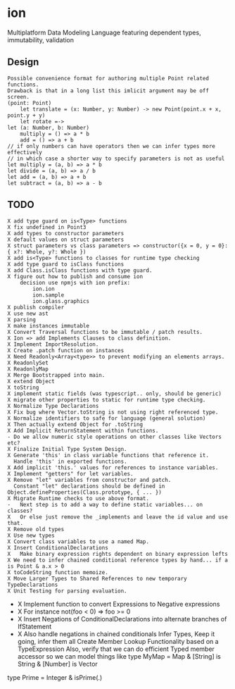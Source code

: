 # ion
Multiplatform Data Modeling Language featuring dependent types, immutability, validation

## Design

    Possible convenience format for authoring multiple Point related functions.
    Drawback is that in a long list this imlicit argument may be off screen.
    (point: Point)
        let translate = (x: Number, y: Number) -> new Point(point.x + x, point.y + y)
        let rotate =->
    let (a: Number, b: Number)
        multiply = () => a * b
        add = () => a + b
    // if only numbers can have operators then we can infer types more effectively
    // in which case a shorter way to specify parameters is not as useful
    let multiply = (a, b) => a * b
    let divide = (a, b) => a / b
    let add = (a, b) => a + b
    let subtract = (a, b) => a - b

## TODO
    X add type guard on is<Type> functions
    X fix undefined in Point3
    X add types to constructor parameters
    X default values on struct parameters
    X struct parameters vs class parameters => constructor({x = 0, y = 0}: { x?: Whole, y?: Whole })
    X add is<Type> functions to classes for runtime type checking
    X add type guard to isClass functions
    X add Class.isClass functions with type guard.
    X figure out how to publish and consume ion
        decision use npmjs with ion prefix:
            ion.ion
            ion.sample
            ion.glass.graphics
    X publish compiler
    X use new ast
    X parsing
    X make instances immutable
    X Convert Traversal functions to be immutable / patch results.
    X Ion => add Implements Clauses to class definition.
    X Implement ImportResolution.
    X Create .patch function on instances
    X Need Readonly<Array<type>> to prevent modifying an elements arrays.
    X ReadonlySet
    X ReadonlyMap
    X Merge Bootstrapped into main.
    X extend Object
    X toString
    X implement static fields (was typescript.. only, should be generic)
    X migrate other properties to static for runtime type checking.
    X Normalize Type Declarations
    X Fix bug where Vector.toString is not using right referenced type.
    X Normalize identifiers to safe for language (general solution)
    X Then actually extend Object for .toString
    X Add Implicit ReturnStatement within functions.
    - Do we allow numeric style operations on other classes like Vectors etc?
    X Finalize Initial Type System Design.
    X Generate 'this' in class variable functions that reference it.
      Handle 'this' in exported functions.
    X Add implicit 'this.' values for references to instance variables.
    X Implement "getters" for let variables.
    X Remove "let" variables from constructor and patch.
      Constant "let" declarations should be defined in Object.defineProperties(Class.prototype, { ... })
    X Migrate Runtime checks to use above format.
    -   Next step is to add a way to define static variables... on classes?
    X   Or else just remove the _implements and leave the id value and use that.
    X Remove old types
    X Use new types
    X Convert class variables to use a named Map.
    X Insert ConditionalDeclarations
    X   Make binary expression rights dependent on binary expression lefts
    X We need to infer chained conditional reference types by hand... if a is Point & a.x > 0
    X toCodeString function memoize.
    X Move Larger Types to Shared References to new temporary TypeDeclarations
    X Unit Testing for parsing evaluation.
-   X Implement function to convert Expressions to Negative expressions
-   X   For instance not(foo < 0) => foo >= 0
-   X Insert Negations of ConditionalDeclarations into alternate branches of IfStatement
-   X   Also handle negations in chained conditionals
      Infer Types, Keep it going, infer them all
      Create Member Lookup Functionality based on a TypeExpression
        Also, verify that we can do efficient Typed member accessor so we can model things like
          type MyMap = Map & [String] is String & [Number] is Vector

  type Prime = Integer & isPrime(.)
